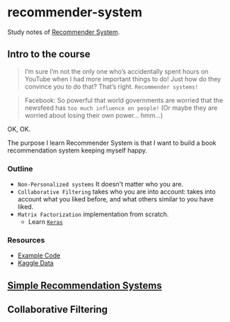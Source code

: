 # recommender-system
Study notes of [Recommender System](https://www.udemy.com/course/recommender-systems).

## Intro to the course

>I’m sure I’m not the only one who’s accidentally spent hours on YouTube when I had more important things to do! Just how do they convince you to do that? That’s right. `Recommender systems!`


>Facebook: So powerful that world governments are worried that the newsfeed has `too much influence on people!` (Or maybe they are worried about losing their own power... hmm...)


OK, OK. 

The purpose I learn Recommender System is that I want to build a book recommendation system  keeping myself happy.


### Outline

- `Non-Personalized systems` It doesn't matter who you are.
- `Collaborative Filtering` takes who you are into account: takes into account what you liked before, and what others similar to you have liked.
- `Matrix Factorization` implementation from scratch.
    - Learn [`Keras`](https://keras.io/)

### Resources

- [Example Code](https://github.com/lazyprogrammer/machine_learning_examples)
- [Kaggle Data](https://www.kaggle.com/grouplens/movielens-20m-dataset/)

## [Simple Recommendation Systems](section2.md)

## Collaborative Filtering
